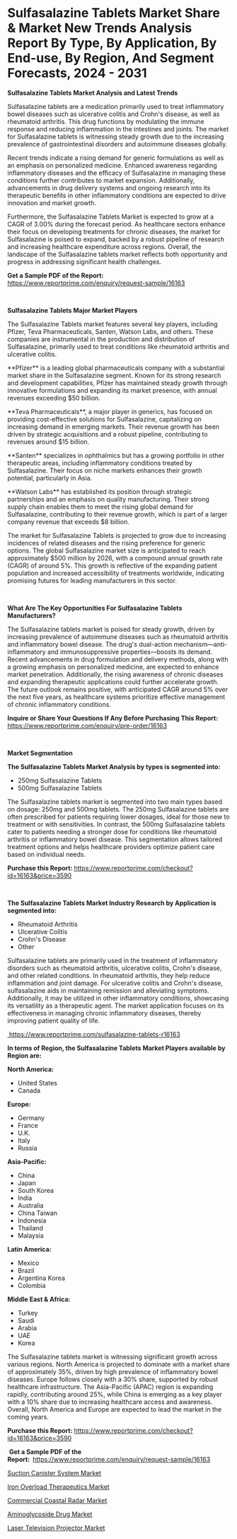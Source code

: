 <p><h1>Sulfasalazine Tablets Market Share & Market New Trends Analysis Report By Type, By Application, By End-use, By Region, And Segment Forecasts, 2024 - 2031</h1></p><p><strong>Sulfasalazine Tablets Market Analysis and Latest Trends</strong></p>
<p><p>Sulfasalazine tablets are a medication primarily used to treat inflammatory bowel diseases such as ulcerative colitis and Crohn's disease, as well as rheumatoid arthritis. This drug functions by modulating the immune response and reducing inflammation in the intestines and joints. The market for Sulfasalazine tablets is witnessing steady growth due to the increasing prevalence of gastrointestinal disorders and autoimmune diseases globally.</p><p>Recent trends indicate a rising demand for generic formulations as well as an emphasis on personalized medicine. Enhanced awareness regarding inflammatory diseases and the efficacy of Sulfasalazine in managing these conditions further contributes to market expansion. Additionally, advancements in drug delivery systems and ongoing research into its therapeutic benefits in other inflammatory conditions are expected to drive innovation and market growth.</p><p>Furthermore, the Sulfasalazine Tablets Market is expected to grow at a CAGR of 3.00% during the forecast period. As healthcare sectors enhance their focus on developing treatments for chronic diseases, the market for Sulfasalazine is poised to expand, backed by a robust pipeline of research and increasing healthcare expenditure across regions. Overall, the landscape of the Sulfasalazine tablets market reflects both opportunity and progress in addressing significant health challenges.</p></p>
<p><strong>Get a Sample PDF of the Report:&nbsp;</strong> <a href="https://www.reportprime.com/enquiry/request-sample/16163?utm_campaign=1333&utm_medium=2&utm_source=Github&utm_content=ia&utm_term=11102024&utm_id=sulfasalazine-tablets">https://www.reportprime.com/enquiry/request-sample/16163</a></p>
<p>&nbsp;</p>
<p><strong>Sulfasalazine Tablets Major Market Players</strong></p>
<p><p>The Sulfasalazine Tablets market features several key players, including Pfizer, Teva Pharmaceuticals, Santen, Watson Labs, and others. These companies are instrumental in the production and distribution of Sulfasalazine, primarily used to treat conditions like rheumatoid arthritis and ulcerative colitis.</p><p>**Pfizer** is a leading global pharmaceuticals company with a substantial market share in the Sulfasalazine segment. Known for its strong research and development capabilities, Pfizer has maintained steady growth through innovative formulations and expanding its market presence, with annual revenues exceeding $50 billion.</p><p>**Teva Pharmaceuticals**, a major player in generics, has focused on providing cost-effective solutions for Sulfasalazine, capitalizing on increasing demand in emerging markets. Their revenue growth has been driven by strategic acquisitions and a robust pipeline, contributing to revenues around $15 billion.</p><p>**Santen** specializes in ophthalmics but has a growing portfolio in other therapeutic areas, including inflammatory conditions treated by Sulfasalazine. Their focus on niche markets enhances their growth potential, particularly in Asia.</p><p>**Watson Labs** has established its position through strategic partnerships and an emphasis on quality manufacturing. Their strong supply chain enables them to meet the rising global demand for Sulfasalazine, contributing to their revenue growth, which is part of a larger company revenue that exceeds $8 billion.</p><p>The market for Sulfasalazine Tablets is projected to grow due to increasing incidences of related diseases and the rising preference for generic options. The global Sulfasalazine market size is anticipated to reach approximately $500 million by 2026, with a compound annual growth rate (CAGR) of around 5%. This growth is reflective of the expanding patient population and increased accessibility of treatments worldwide, indicating promising futures for leading manufacturers in this sector.</p></p>
<p>&nbsp;</p>
<p><strong>What Are The Key Opportunities For Sulfasalazine Tablets Manufacturers?</strong></p>
<p><p>The Sulfasalazine tablets market is poised for steady growth, driven by increasing prevalence of autoimmune diseases such as rheumatoid arthritis and inflammatory bowel disease. The drug's dual-action mechanism—anti-inflammatory and immunosuppressive properties—boosts its demand. Recent advancements in drug formulation and delivery methods, along with a growing emphasis on personalized medicine, are expected to enhance market penetration. Additionally, the rising awareness of chronic diseases and expanding therapeutic applications could further accelerate growth. The future outlook remains positive, with anticipated CAGR around 5% over the next five years, as healthcare systems prioritize effective management of chronic inflammatory conditions.</p></p>
<p><strong>Inquire or Share Your Questions If Any Before Purchasing This Report:</strong> <a href="https://www.reportprime.com/enquiry/pre-order/16163?utm_campaign=1333&utm_medium=2&utm_source=Github&utm_content=ia&utm_term=11102024&utm_id=sulfasalazine-tablets">https://www.reportprime.com/enquiry/pre-order/16163</a></p>
<p>&nbsp;</p>
<p><strong>Market Segmentation</strong></p>
<p><strong>The Sulfasalazine Tablets Market Analysis by types is segmented into:</strong></p>
<p><ul><li>250mg Sulfasalazine Tablets</li><li>500mg Sulfasalazine Tablets</li></ul></p>
<p><p>The Sulfasalazine tablets market is segmented into two main types based on dosage: 250mg and 500mg tablets. The 250mg Sulfasalazine tablets are often prescribed for patients requiring lower dosages, ideal for those new to treatment or with sensitivities. In contrast, the 500mg Sulfasalazine tablets cater to patients needing a stronger dose for conditions like rheumatoid arthritis or inflammatory bowel disease. This segmentation allows tailored treatment options and helps healthcare providers optimize patient care based on individual needs.</p></p>
<p><strong>Purchase this Report:&nbsp;</strong><a href="https://www.reportprime.com/checkout?id=16163&price=3590&utm_campaign=1333&utm_medium=2&utm_source=Github&utm_content=ia&utm_term=11102024&utm_id=sulfasalazine-tablets">https://www.reportprime.com/checkout?id=16163&price=3590</a></p>
<p>&nbsp;</p>
<p><strong>The Sulfasalazine Tablets Market Industry Research by Application is segmented into:</strong></p>
<p><ul><li>Rheumatoid Arthritis</li><li>Ulcerative Colitis</li><li>Crohn's Disease</li><li>Other</li></ul></p>
<p><p>Sulfasalazine tablets are primarily used in the treatment of inflammatory disorders such as rheumatoid arthritis, ulcerative colitis, Crohn's disease, and other related conditions. In rheumatoid arthritis, they help reduce inflammation and joint damage. For ulcerative colitis and Crohn's disease, sulfasalazine aids in maintaining remission and alleviating symptoms. Additionally, it may be utilized in other inflammatory conditions, showcasing its versatility as a therapeutic agent. The market application focuses on its effectiveness in managing chronic inflammatory diseases, thereby improving patient quality of life.</p></p>
<p><a href="https://www.reportprime.com/sulfasalazine-tablets-r16163?utm_campaign=1333&utm_medium=2&utm_source=Github&utm_content=ia&utm_term=11102024&utm_id=sulfasalazine-tablets">&nbsp;https://www.reportprime.com/sulfasalazine-tablets-r16163</a></p>
<p><strong>In terms of Region, the Sulfasalazine Tablets Market Players available by Region are:</strong></p>
<p>
    <p> <strong> North America: </strong>
        <ul>
            <li>United States</li>
            <li>Canada</li>
        </ul>
        </p> 
    <p> <strong> Europe: </strong>
        <ul>
            <li>Germany</li>
            <li>France</li>
            <li>U.K.</li>
            <li>Italy</li>
            <li>Russia</li>
        </ul>
        </p> 
    <p> <strong> Asia-Pacific: </strong>
        <ul>
            <li>China</li>
            <li>Japan</li>
            <li>South Korea</li>
            <li>India</li>
            <li>Australia</li>
            <li>China Taiwan</li>
            <li>Indonesia</li>
            <li>Thailand</li>
            <li>Malaysia</li>
        </ul>
        </p> 
    <p> <strong> Latin America: </strong>
        <ul>
            <li>Mexico</li>
            <li>Brazil</li>
            <li>Argentina Korea</li>
            <li>Colombia</li>
        </ul>
        </p> 
    <p> <strong> Middle East & Africa: </strong>
        <ul>
            <li>Turkey</li>
            <li>Saudi</li>
            <li>Arabia</li>
            <li>UAE</li>
            <li>Korea</li>
        </ul>
    </p>
    </p>
<p><p>The Sulfasalazine tablets market is witnessing significant growth across various regions. North America is projected to dominate with a market share of approximately 35%, driven by high prevalence of inflammatory bowel diseases. Europe follows closely with a 30% share, supported by robust healthcare infrastructure. The Asia-Pacific (APAC) region is expanding rapidly, contributing around 25%, while China is emerging as a key player with a 10% share due to increasing healthcare access and awareness. Overall, North America and Europe are expected to lead the market in the coming years.</p></p>
<p><strong>Purchase this Report: </strong><a href="https://www.reportprime.com/checkout?id=16163&price=3590&utm_campaign=1333&utm_medium=2&utm_source=Github&utm_content=ia&utm_term=11102024&utm_id=sulfasalazine-tablets">https://www.reportprime.com/checkout?id=16163&price=3590</a></p>
<p>&nbsp;<strong>Get a Sample PDF of the Report:&nbsp;&nbsp;</strong><a href="https://www.reportprime.com/enquiry/request-sample/16163?utm_campaign=1333&utm_medium=2&utm_source=Github&utm_content=ia&utm_term=11102024&utm_id=sulfasalazine-tablets">https://www.reportprime.com/enquiry/request-sample/16163</a></p>
<p><strong></strong></p>
<p><p><a href="https://www.linkedin.com/pulse/suction-canister-system-market-share-size-trends-industry-1zeje?utm_campaign=1333&utm_medium=2&utm_source=Github&utm_content=ia&utm_term=11102024&utm_id=sulfasalazine-tablets">Suction Canister System Market</a></p><p><a href="https://www.linkedin.com/pulse/iron-overload-therapeutics-market-penetration-strategies-m8qpe?utm_campaign=1333&utm_medium=2&utm_source=Github&utm_content=ia&utm_term=11102024&utm_id=sulfasalazine-tablets">Iron Overload Therapeutics Market</a></p><p><a href="https://www.linkedin.com/pulse/commercial-coastal-radar-market-trends-strategic-insights-2024-qaqzc?utm_campaign=1333&utm_medium=2&utm_source=Github&utm_content=ia&utm_term=11102024&utm_id=sulfasalazine-tablets">Commercial Coastal Radar Market</a></p><p><a href="https://www.linkedin.com/pulse/global-aminoglycoside-drug-market-sector2024-2031-metrics-symxf?utm_campaign=1333&utm_medium=2&utm_source=Github&utm_content=ia&utm_term=11102024&utm_id=sulfasalazine-tablets">Aminoglycoside Drug Market</a></p><p><a href="https://www.linkedin.com/pulse/global-laser-television-projector-market-product-type-application-nessc?utm_campaign=1333&utm_medium=2&utm_source=Github&utm_content=ia&utm_term=11102024&utm_id=sulfasalazine-tablets">Laser Television Projector Market</a></p></p>